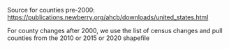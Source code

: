 

Source for counties pre-2000: https://publications.newberry.org/ahcb/downloads/united_states.html

For county changes after 2000, we use the list of census changes and pull counties from the 2010 or 2015 or 2020 shapefile

